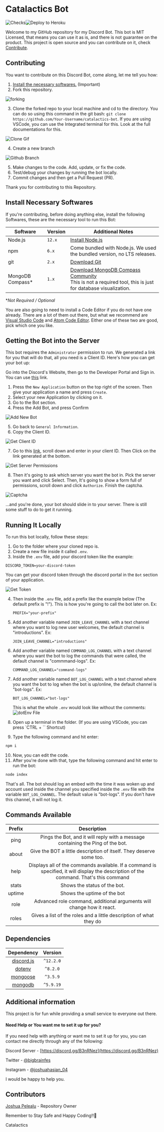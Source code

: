 # Catalactics Bot

![Checks](https://github.com/JoshuaPelealu/catalactics-bot/workflows/Checks/badge.svg?branch=master&event=push)![Deploy to Heroku](https://github.com/JoshuaPelealu/catalactics-bot/workflows/Deploy%20to%20Heroku/badge.svg?branch=master)

Welcome to my GitHub repository for my Discord Bot. This bot is MIT Licensed, that means you can use it as is, and there is not guarantee on the product. This project is open source and you can contribute on it, check [Contribute](#contributing).

## Contributing

You want to contribute on this Discord Bot, come along, let me tell you how:

1. [Install the necessary softwares.](#install-necessary-softwares) (Important)
2. Fork this repository.

![forking](src/images/forking.png)

3. Clone the forked repo to your local machine and cd to the directory. You can do so using this command in the git bash: `git clone https://github.com/Your-Username/catalactics-bot`. If you are using VSCode, you can use the Integrated terminal for this. Look at the full documentations for this.

![Clone Gif](src/images/GitHubClone.gif)

4. Create a new branch

![Github Branch](src/images/GitHubBranch.gif)

5. Make changes to the code. Add, update, or fix the code.
6. Test/debug your changes by running the bot locally.
7. Commit changes and then get a Pull Request (PR).

Thank you for contributing to this Repository.

## Install Necessary Softwares

If you're contributing, before doing anything else, install the following Softwares, these are the necessary tool to run this Bot:

| Software | Version | Additional Notes |
| - | - | - |
| Node.js | `12.x` | [Install Node.js](https://nodejs.org) |
| npm | `6.x` | Come bundled with Node.js. We used the bundled version, no LTS releases. |
| git | `2.x` | [Download Git](https://git-scm.com/) |
| MongoDB Compass* | `1.x` | [Download MongoDB Compass Community](https://www.mongodb.com/products/compass)<br/>This is not a required tool, this is just for database visualization. |

**Not Required / Optional*

You are also going to need to install a Code Editor if you do not have one already. There are a lot of them out there, but what we recommend are [Visual Studio Code](https://code.visualstudio.com) and [Atom Code Editor](https://atom.io). Either one of these two are good, pick which one you like.

## Getting the Bot into the Server

This bot requires the `Administrator` permission to run. We generated a link for you that will do that, all you need is a Client ID. Here's how you can get your bot up:

Go into the Discord's Website, then go to the Developer Portal and Sign in. You can use [this](https://discord.com/developers/applications) link.

1. Press the `New Application` button on the top right of the screen. Then give your application a name and press `Create`.
2. Select your new Application by clicking on it.
3. Go to the Bot section.
4. Press the Add Bot, and press Confirm

![Add New Bot](src/images/add-bot.png)

5. Go back to `General Information`.
6. Copy the Client ID.

![Get Client ID](./src/images/get-client-id.png)

7. Go to this [link](https://discordapi.com/permissions.html#257038), scroll down and enter in your client ID. Then Click on the link generated at the bottom.

![Get Server Permissions](./src/images/Get-into-server.png)

8. Then it's going to ask which server you want the bot in. Pick the server you want and click Select. Then, It's going to show a form full of permissions, scroll down and click `Authorize`. Finish the captcha.

![Captcha](src/images/Captcha.PNG)

...and you're done, your bot should slide in to your server. There is still some stuff to do to get it running.

## Running It Locally

To run this bot locally, follow these steps:

1. Go to the folder where your cloned repo is.
2. Create a new file inside it called `.env`.
3. Inside the `.env` file, add your discord token like the example:

```
DISCORD_TOKEN=your-discord-token
```

You can get your discord token through the discord portal in the `Bot` section of your application.

![Get Token](./src/images/copy-token.png)

4. Then inside the `.env` file, add a prefix like the example below (The default prefix is "!"). This is how you're going to call the bot later on. Ex:

   ```dotenv
   PREFIX="your-prefix"
   ```
5. Add another variable named `JOIN_LEAVE_CHANNEL` with a text channel where you want to log new user welcomes, the default channel is "introductions". Ex:

   ```dotenv
   JOIN_LEAVE_CHANNEL="introductions"
   ```
6. Add another variable named `COMMAND_LOG_CHANNEL` with a text channel where you want the bot to log the commands that were called, the default channel is "commmand-logs". Ex:

   ```dotenv
   COMMAND_LOG_CHANNEL="command-logs"
   ```
7. Add another variable named `BOT_LOG_CHANNEL` with a text channel where you want the bot to log when the bot is up/online, the default channel is "bot-logs". Ex:

   ```dotenv
   BOT_LOG_CHANNEL="bot-logs"
   ```


   This is what the whole `.env` would look like without the comments: ![dotEnv File](src/images/.envFile.png)
8. Open up a terminal in the folder. (If you are using VSCode, you can press `CTRL + `` Shortcut)
9. Type the following command and hit enter:

```bash
npm i
```

10. Now, you can edit the code.
11. After you're done with that, type the following command and hit enter to run the bot:

```bash
node index
```

That's all. The bot should log an embed with the time it was woken up and account used inside the channel you specified inside the `.env` file with the variable `BOT_LOG_CHANNEL`. The default value is "bot-logs". If you don't have this channel, it will not log it.

## Commands Available
| Prefix | Description |
| :-: | :-: |
| ping | Pings the Bot, and it will reply with a message containing the Ping of the bot. |
| about | Give the BOT a little description of itself. They deserve some too. |
| help | Displays all of the commands available. If a command is specified, it will display the description of the command. That's this command |
| stats | Shows the status of the bot. |
| uptime | Shows the uptime of the bot |
| role | Advanced role command, additional arguments will change how it react. |
| roles | Gives a list of the roles and a little description of what they do |

## Dependencies

| Dependency | Version |
| :-: | :-: |
| [discord.js](https://discord.js.org) | `^12.2.0` |
| [dotenv](https://www.npmjs.com/package/dotenv) | `^8.2.0` |
| [mongoose](https://mongoosejs.com/) | `^3.5.9` |
| [mongodb](https://mongodb.com) | `^5.9.19` |

## Additional information

This project is for fun while providing a small service to everyone out there.

#### Need Help or You want me to set it up for you?

If you need help with anything or want me to set it up for you, you can contact me directly through any of the following:

Discord Server - [https://discord.gg/B3nRNez](https://discord.gg/B3nRNez)

Twitter - [@bigbrainfes](https://twitter.com/bigbrainfes)

Instagram - [@joshuahasian_04](https://www.instagram.com/joshuahasian_04/)

I would be happy to help you.

## Contributors

[Joshua Pelealu](https://github.com/JoshuaPelealu) - Repository Owner

Remember to Stay Safe and Happy Coding!!🙂

Catalactics
